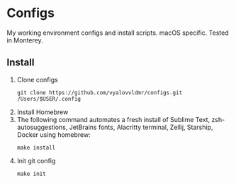 # Configs
My working environment configs and install scripts. macOS specific. Tested in Monterey.

## Install

1. Clone configs
    ```
    git clone https://github.com/vyalovvldmr/configs.git /Users/$USER/.config
    ```
1. Install Homebrew
1. The following command automates a fresh install of Sublime Text, zsh-autosuggestions, JetBrains fonts, Alacritty terminal, Zellij, Starship, Docker using homebrew:
    ```
    make install
    ```
1. Init git config
    ```
    make init
    ```
